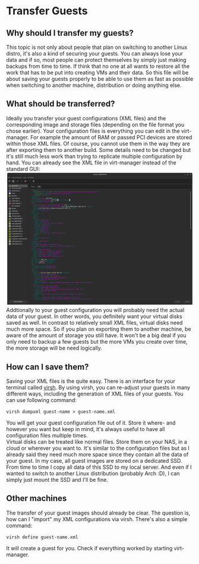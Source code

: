 # Transfer Guests
## Why should I transfer my guests?
This topic is not only about people that plan on switching to another Linux distro, it's also a kind of securing your guests. You can always lose your data
and if so, most people can protect themselves by simply just making backups from time to time. If think that no one at all wants to restore all the work that has to
be put into creating VMs and their data. So this file will be about saving your guests properly to be able to use them as fast as possible when switching to another
machine, distribution or doing anything else.

## What should be transferred?
Ideally you transfer your guest configurations (XML files) and the corresponding image and storage files (depending on the file format you chose earlier).
Your configuration files is everything you can edit in the virt-manager. For example the amount of RAM or passed PCI devices are stored within those XML files.
Of course, you cannot use them in the way they are after exporting them to another build. Some details need to be changed but it's still much less work than trying
to replicate multiple configuration by hand. You can already see the XML file in virt-manager instead of the standard GUI:
![](/resources/xml-configuration.png)
Addtionally to your guest configuration you will probably need the actual data of your guest. In other words, you definitely want your virtual disks saved as well.
In contrast to relatively small XML files, virtual disks need much more space. So if you plan on exporting them to another machine, be aware of the amount of storage
you still have. It won't be a big deal if you only need to backup a few guests but the more VMs you create over time, the more storage will be need logically.

## How can I save them?
Saving your XML files is the quite easy. There is an interface for your terminal called
[virsh](https://access.redhat.com/documentation/en-us/red_hat_enterprise_linux/5/html/virtualization/chap-virtualization-managing_guests_with_virsh). By using virsh,
you can re-adjust your guests in many different ways, including the generation of XML files of your guests. You can use following command:
```
virsh dumpxml guest-name > guest-name.xml
```
You will get your guest configuration file out of it. Store it where- and however you want but keep in mind, it's always useful to have all configuration files multiple
times.  
Virtual disks can be treated like normal files. Store them on your NAS, in a cloud or wherever you want to. It's similar to the configuration files but as I already said
they need much more space since they contain all the data of your guest. In my case, all guest images are stored on a dedicated SSD. From time to time I copy all data of
this SSD to my local server. And even if I wanted to switch to another Linux distribution (probably Arch :D), I can simply just mount the SSD and I'll be fine.


## Other machines
The transfer of your guest images should already be clear. The question is, how can I "import" my XML configurations via virsh. There's also a simple command:
```
virsh define guest-name.xml
```
It will create a guest for you. Check if everything worked by starting virt-manager.
